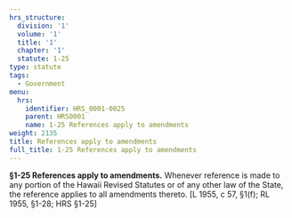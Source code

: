 ```yaml
---
hrs_structure:
  division: '1'
  volume: '1'
  title: '1'
  chapter: '1'
  statute: 1-25
type: statute
tags:
  - Government
menu:
  hrs:
    identifier: HRS_0001-0025
    parent: HRS0001
    name: 1-25 References apply to amendments
weight: 2135
title: References apply to amendments
full_title: 1-25 References apply to amendments
---
```

**§1-25 References apply to amendments.** Whenever reference is made to any portion of the Hawaii Revised Statutes or of any other law of the State, the reference applies to all amendments thereto. [L 1955, c 57, §1(f); RL 1955, §1-28; HRS §1-25]